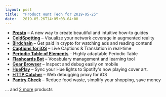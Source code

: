 ```yaml
---
layout: post
title:  "Product Hunt Tech for 2019-05-25"
date:   2019-05-26T14:05:03-04:00
---
```


* **[Presto](https://www.producthunt.com/posts/presto-4?utm_campaign=producthunt-api&utm_medium=api&utm_source=Application%3A+Daily+Digest+RSS+%28ID%3A+3202%29)** – A new way to create beautiful and intuitive how-to guides
* **[ColdSpotting](https://www.producthunt.com/posts/coldspotting?utm_campaign=producthunt-api&utm_medium=api&utm_source=Application%3A+Daily+Digest+RSS+%28ID%3A+3202%29)** – Visualize your network coverage in augmented reality
* **[Birdchain](https://www.producthunt.com/posts/birdchain?utm_campaign=producthunt-api&utm_medium=api&utm_source=Application%3A+Daily+Digest+RSS+%28ID%3A+3202%29)** – Get paid in crypto for watching ads and reading content!
* **[Captions for iOS](https://www.producthunt.com/posts/captions-for-ios?utm_campaign=producthunt-api&utm_medium=api&utm_source=Application%3A+Daily+Digest+RSS+%28ID%3A+3202%29)** – Live Captions & Translation in real-time
* **[Periodic Table of Elements](https://www.producthunt.com/posts/periodic-table-of-elements?utm_campaign=producthunt-api&utm_medium=api&utm_source=Application%3A+Daily+Digest+RSS+%28ID%3A+3202%29)** – Highly adaptable Periodic Table
* **[Flashcards Bot](https://www.producthunt.com/posts/flashcards-bot?utm_campaign=producthunt-api&utm_medium=api&utm_source=Application%3A+Daily+Digest+RSS+%28ID%3A+3202%29)** – Vocabulary management and learning tool
* **[Gear Browser](https://www.producthunt.com/posts/gear-browser?utm_campaign=producthunt-api&utm_medium=api&utm_source=Application%3A+Daily+Digest+RSS+%28ID%3A+3202%29)** – Inspect and debug easily on mobile
* **[HuePlay](https://www.producthunt.com/posts/hueplay?utm_campaign=producthunt-api&utm_medium=api&utm_source=Application%3A+Daily+Digest+RSS+%28ID%3A+3202%29)** – Sync your Hue lights to Spotify's now playing cover art.
* **[HTTP Catcher](https://www.producthunt.com/posts/http-catcher?utm_campaign=producthunt-api&utm_medium=api&utm_source=Application%3A+Daily+Digest+RSS+%28ID%3A+3202%29)** – Web debugging proxy for iOS
* **[Pantry Check](https://www.producthunt.com/posts/pantry-check?utm_campaign=producthunt-api&utm_medium=api&utm_source=Application%3A+Daily+Digest+RSS+%28ID%3A+3202%29)** – Reduce food waste, simplify your shopping, save money

… and [2 more](https://www.producthunt.com/tech) products